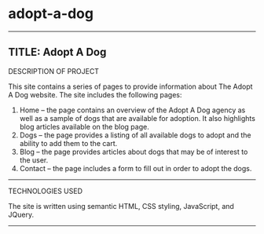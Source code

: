 # adopt-a-dog
----------------------------------------------------
TITLE:  Adopt A Dog
-----------------------------------------------------
DESCRIPTION OF PROJECT

This site contains a series of pages to provide information  about The Adopt A Dog website.  The site includes the following pages:

1.	 Home – the page contains an overview of the Adopt A Dog agency as well as a sample of dogs that are available for adoption.  It also highlights blog articles available on the blog page.
2.	Dogs – the page provides a listing of all available dogs to adopt and the ability to add them to the cart.
3.	Blog – the page provides articles about dogs that may be of interest to the user.
4.	Contact – the page includes a form to fill out in order to adopt the dogs.

-----------------------------------------------------

TECHNOLOGIES USED

The site is written using semantic HTML, CSS styling, JavaScript, and JQuery.

-----------------------------------------------------

